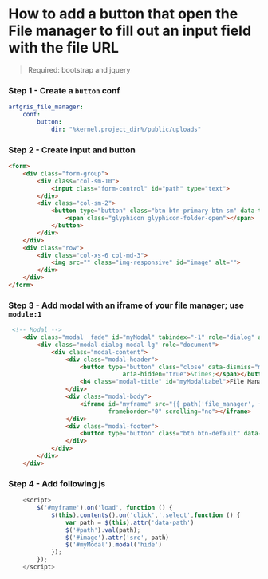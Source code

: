 How to add a button that open the File manager to fill out an input field with the file URL 
==========================================================================================


> Required: bootstrap and jquery

### Step 1 - Create a `button` conf

```yml
artgris_file_manager:
    conf:
        button:
            dir: "%kernel.project_dir%/public/uploads"
```

### Step 2 - Create input and button

```html  
<form>
    <div class="form-group">
        <div class="col-sm-10">
            <input class="form-control" id="path" type="text">
        </div>
        <div class="col-sm-2">
            <button type="button" class="btn btn-primary btn-sm" data-toggle="modal" data-target="#myModal">
                <span class="glyphicon glyphicon-folder-open"></span>
            </button>
        </div>
    </div>
    <div class="row">
        <div class="col-xs-6 col-md-3">
            <img src="" class="img-responsive" id="image" alt="">
        </div>
    </div>
</form>
```

### Step 3 - Add modal with an iframe of your file manager; use `module:1`

```html 
 <!-- Modal -->
    <div class="modal  fade" id="myModal" tabindex="-1" role="dialog" aria-labelledby="myModalLabel">
        <div class="modal-dialog modal-lg" role="document">
            <div class="modal-content">
                <div class="modal-header">
                    <button type="button" class="close" data-dismiss="modal" aria-label="Close"><span
                                aria-hidden="true">&times;</span></button>
                    <h4 class="modal-title" id="myModalLabel">File Manager</h4>
                </div>
                <div class="modal-body">
                    <iframe id="myframe" src="{{ path('file_manager', {module:1, conf:'button'}) }}" width="100%" height="500"
                            frameborder="0" scrolling="no"></iframe>
                </div>
                <div class="modal-footer">
                    <button type="button" class="btn btn-default" data-dismiss="modal">Close</button>
                </div>
            </div>
        </div>
    </div>
```

### Step 4 - Add following js

```js 
    <script>
        $('#myframe').on('load', function () {
            $(this).contents().on('click','.select',function () {
                var path = $(this).attr('data-path')
                $('#path').val(path);
                $('#image').attr('src', path)
                $('#myModal').modal('hide')
            });
        });
    </script>
```
